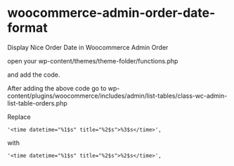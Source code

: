 # woocommerce-admin-order-date-format
Display Nice Order Date in Woocommerce Admin Order

open your wp-content/themes/theme-folder/functions.php

and add the code.

After adding the above code go to 
wp-content/plugins/woocommerce/includes/admin/list-tables/class-wc-admin-list-table-orders.php

Replace 
```
'<time datetime="%1$s" title="%2$s">%3$s</time>',
```
with
```
'<time datetime="%1$s" title="%2$s">%2$s</time>',
```
